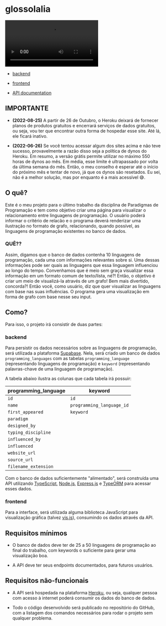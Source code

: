 # glossolalia

<video src="https://user-images.githubusercontent.com/68865738/199305464-24b0eea8-f700-40de-83b4-bf6e878ee2cd.mp4"></video>

- [backend](https://glossolalia-backend.herokuapp.com)

- [frontend](https://glossolalia-frontend.herokuapp.com)

- [API documentation](https://glossolalia-backend.herokuapp.com/api)

## IMPORTANTE

- **(2022-08-25)** A partir de 26 de Outubro, o Heroku deixará de fornecer planos de produtos gratuitos e encerrará serviços de dados gratuitos, ou seja, vou ter que encontrar outra forma de hospedar esse site. Até lá, ele ficará inativo.

- **(2022-06-26)** Se você tentou acessar algum dos sites acima e não teve sucesso, provavelmente a razão disso seja a política de dynos do Heroku. Em resumo, a versão grátis permite utilizar no máximo 550 horas de dynos ao mês. Em média, esse limite é ultrapassado por volta da última semana do mês. Então, o meu conselho é esperar até o início do próximo mês e tentar de novo, já que os dynos são resetados. Eu sei, não é a melhor solução, mas por enquanto é a mais acessível :sweat_smile:.

## O quê?

Este é o meu projeto para o último trabalho da disciplina de Paradigmas de Programação e tem como objetivo criar uma página para visualizar o relacionamento entre linguagens de programação. O usuário poderá informar o critério de relacão e o programa deverá renderizar uma ilustração no formato de grafo, relacionando, quando possível, as linguagens de programação existentes no banco de dados.

### QUÊ??

Assim, digamos que o banco de dados contenha 10 linguagens de programação, cada uma com informações relevantes sobre si. Uma dessas informações pode ser quais as linguagens que essa linguagem influenciou ao longo do tempo. Convenhamos que é meio sem graça visualizar essa informação em um formato comum de texto/lista, né?! Então, o objetivo é criar um meio de visualizá-la através de um grafo! Bem mais divertido, concorda?! Então você, como usuário, diz que quer visualizar as linguagens com base nas suas influências. O programa gera uma visualização em forma de grafo com base nesse seu input.

## Como?

Para isso, o projeto irá consistir de duas partes:

### backend

Para persistir os dados necessários sobre as linguagens de programação, será utilizada a plataforma [Supabase](https://supabase.com/). Nela, será criado um banco de dados `programming_languages` com as tabelas `programming_language` (representando linguagens de programação) e `keyword` (representando palavras-chave de uma linguagem de programação).

A tabela abaixo ilustra as colunas que cada tabela irá possuir:

| programming_language   | keyword                   |
|------------------------|---------------------------|
| `id`                   | `id`                      |
| `name`                 | `programming_language_id` |
| `first_appeared`       | `keyword`                 |
| `paradigm`             |                           |
| `designed_by`          |                           |
| `typing_discipline`    |                           |
| `influenced_by`        |                           |
| `influenced`           |                           |
| `website_url`          |                           |
| `source_url`           |                           |
| `filename_extension`   |                           |

Com o banco de dados suficientemente "alimentado", será construída uma API utilizando [TypeScript](https://www.typescriptlang.org/), [Node.js](https://nodejs.org/), [Express.js](https://expressjs.com/) e [TypeORM](https://typeorm.io/) para acessar esses dados.

### frontend

Para a interface, será utilizada alguma biblioteca JavaScript para visualização gráfica (talvez [vis.js](https://visjs.org/)), consumindo os dados através da API.

## Requisitos mínimos

- O banco de dados deve ter de 25 a 50 linguagens de programação ao final do trabalho, com keywords o suficiente para gerar uma visualização boa.

- A API deve ter seus endpoints documentados, para futuros usuários.

## Requisitos não-funcionais

- A API será hospedada na plataforma [Heroku](https://www.heroku.com/), ou seja, qualquer pessoa com acesso à internet poderá consumir os dados do banco de dados.

- Todo o código desenvolvido será publicado no repositório do GitHub, com a listagem dos comandos necessários para rodar o projeto sem qualquer problema.
